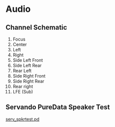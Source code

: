 # Audio

## Channel Schematic

1. Focus
2. Center
3. Left
4. Right
5. Side Left Front
6. Side Left Rear
7. Rear Left
8. Side Right Front
9. Side Right Rear
10. Rear right
11. LFE (Sub)

## Servando PureData Speaker Test

[serv_spkrtest.pd](https://wisdome-creators-toolkit.tekniskamuseet.github.io/audio/files//serv_spkrtest.pd)
